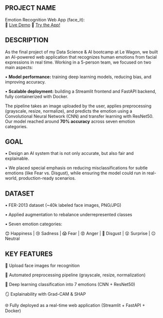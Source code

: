 ## <b>PROJECT NAME</b>
Emotion Recognition Web App (face_it):  
🔗 <a href="https://www.youtube.com/watch?v=ST0ZGqhGCCw" target="_blank">Live Demo</a>    🔗 <a href="https://face-it.streamlit.app/" target="_blank">Try the App!</a> <br>



## <b>DESCRIPTION</b>
As the final project of my Data Science & AI bootcamp at Le Wagon, we built an AI-powered web application that recognizes human emotions from facial expressions in real time. Working in a 5-person team, we focused on two main aspects:

• <b>Model performance:</b> training deep learning models, reducing bias, and improving accuracy.

• <b>Scalable deployment:</b> building a Streamlit frontend and FastAPI backend, fully containerized with Docker.

The pipeline takes an image uploaded by the user, applies preprocessing (grayscale, resize, normalize), and predicts the emotion using a Convolutional Neural Network (CNN) and transfer learning with ResNet50. Our model reached around <b>70% accuracy</b> across seven emotion categories.



## <b>GOAL</b>
• Design an AI system that is not only accurate, but also fair and explainable.

• We placed special emphasis on reducing misclassifications for subtle emotions (like Fear vs. Disgust), while ensuring the model could run in real-world, production-ready scenarios.


## <b>DATASET</b>
• FER-2013 dataset (~40k labeled face images, PNG/JPG)

• Applied augmentation to rebalance underrepresented classes

• Seven emotion categories:

😊 Happiness  |  😢 Sadness  |  😱 Fear  |  😡 Anger  |  🤢 Disgust  |  😲 Surprise  |  😐 Neutral <br>



## <b>KEY FEATURES</b>
📸 Upload face images for recognition

🧹 Automated preprocessing pipeline (grayscale, resize, normalization)

🤖 Deep learning classification into 7 emotions (CNN + ResNet50) 

🪞 Explainability with Grad-CAM & SHAP

🌐 Fully deployed as a real-time web application (Streamlit + FastAPI + Docker)
